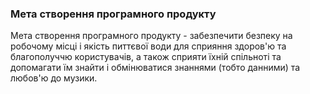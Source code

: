 ### Мета створення програмного продукту

Мета створення програмного продукту - забезпечити безпеку на робочому місці і якість питтєвої води для сприяння здоров'ю та благополуччю користувачів, а також сприяти їхній спільноті та допомагати їм знайти і обмінюватися знаннями (тобто данними) та любов'ю до музики.
